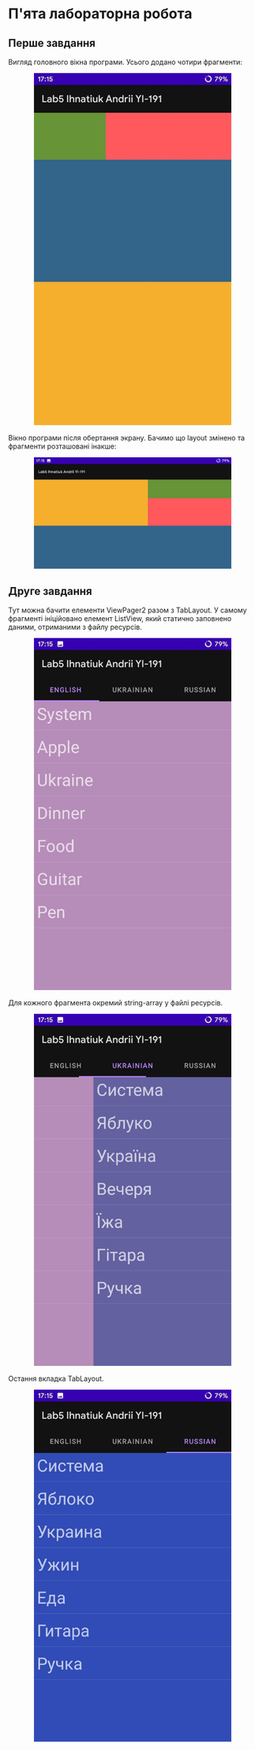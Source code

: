 # П'ята лабораторна робота

## Перше завдання

Вигляд головного вікна програми. Усього додано чотири фрагменти:
<p align="center">
  <img src="../imgs/Lab5/1.jpg" width="400"/>
</p>

Вікно програми після обертання экрану. Бачимо що layout змінено та фрагменти розташовані інакше:
<p align="center">
  <img src="../imgs/Lab5/2.jpg" width="400"/>
</p>

## Друге завдання

Тут можна бачити елементи ViewPager2 разом з TabLayout. У самому фрагменті ініційовано елемент ListView, який статично заповнено даними, отриманими з файлу ресурсів. 
<p align="center">
  <img src="../imgs/Lab5/3.jpg" width="400">
</p>

Для кожного фрагмента окремий string-array у файлі ресурсів.
<p align="center">
  <img src="../imgs/Lab5/4.jpg" width="400">
</p>

Остання вкладка TabLayout.
<p align="center">
  <img src="../imgs/Lab5/5.jpg" width="400">
</p>
